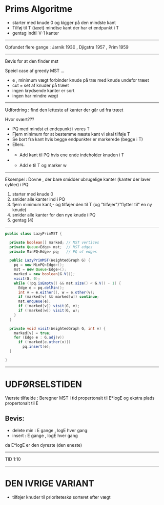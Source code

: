 # Prims Algoritme

 - starter med knude 0 og kigger på den mindste kant
 - Tilføj til T (tæet) mindtse kant der har et endpunkt i T
 - gentag indtil V-1 kanter

-----------------------------------------------------------------------------------------------

Opfundet flere gange : Jarnik 1930 , Djigstra 1957 , Prim 1959

-----------------------------------------------------------------------------------------------
Bevis for at den finder mst

Speiel case af greedy MST ...

- e , minimum vægt forbinder knude på træ med knude undefor træet
-  cut = set af knuder på træet
- ingen krydsende kanter er sort
- ingen har mindre vægt

-----------------------------------------------------------------------------------------------

 Udfordring : find den letteste af kanter der går ud fra træet

 Hvor svært???

- PQ med mindst et endepunkt i vores T
- Fjern minimum for at bestemme næste kant vi skal tilføje T
- Se bort fra kant hvis begge endpunkter er markerede (begge i T)
- Ellers.
- - Add kant til PQ hvis ene ende indeholder knuden i T
- - Add e til T og marker w  

-----------------------------------------------------------------------------------------------

Eksempel : Dovne , der bare smidder ubrugelige kanter (kanter der laver cykler) i PQ

1. starter med knude 0
2. smider alle kanter ind i PQ
3. fjern minimum kant,- og tilføjer den til T (og "tilføjer"/"flytter til" en ny knude)
4. smider alle kanter for den nye knude i PQ
5. gentag (4)

-----------------------------------------------------------------------------------------------
```java
public class LazyPrimMST {

  private boolean[] marked; // MST vertices
  private Queue<Edge> mst;  // MST edges
  private MinPQ<Edge> pq;   // PQ of edges

  public LazyPrimMST(WeightedGraph G) {
    pq = new MinPQ<Edge>();
    mst = new Queue<Edge>();
    marked = new boolean[G.V()];
    visit(G, 0);
    while (!pq.isEmpty() && mst.size() < G.V() - 1) {
      Edge e = pq.delMin();
      int v = e.either(), w = e.other(v);
      if (marked[v] && marked[w]) continue;
      mst.enqueue(e);
      if (!marked[v]) visit(G, v);
      if (!marked[w]) visit(G, w);
    }
  }

  private void visit(WeightedGraph G, int v) {
    marked[v] = true;
    for (Edge e : G.adj(v))
      if (!marked[e.other(v)])
        pq.insert(e);
  }

}
```

-----------------------------------------------------------------------------------------------

# UDFØRSELSTIDEN

Værste tilfælde : Beregner MST i tid propertonalt til E*logE og ekstra plads propertonalt til E

## Bevis:
- delete min : E gange , logE hver gang
- insert : E gange , logE hver gang

da E*logE er den dyreste (den eneste)

-----------------------------------------------------------------------------------------------

TID 1:10

-----------------------------------------------------------------------------------------------


# DEN IVRIGE VARIANT
- tilføjer knuder til prioriteteskø sorteret efter vægt  
